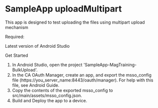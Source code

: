 # SampleApp uploadMultipart

This app is designed to test uploading the files using multipart upload mechanism

Required:

Latest version of Android Studio

Get Started
1. In Android Studio, open the project 'SampleApp-MagTraining-BulkUpload'.
2. In the CA OAuth Manager, create an app, and export the msso_config file (https://you_server_name:8443/oauth/manager). For help with this file, see Android Guide.
3. Copy the contents of the exported msso_config to src/main/assets/msso_config.json.
4. Build and Deploy the app to a device.



